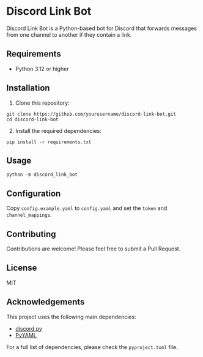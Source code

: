 # Discord Link Bot

Discord Link Bot is a Python-based bot for Discord that forwards messages from one channel to another if they contain a link.

## Requirements

- Python 3.12 or higher

## Installation

1. Clone this repository:
```
git clone https://github.com/yourusername/discord-link-bot.git
cd discord-link-bot
```

2. Install the required dependencies:
```
pip install -r requirements.txt
```

## Usage

`python -m discord_link_bot`

## Configuration
Copy `config.example.yaml` to `config.yaml` and set the `token` and `channel_mappings`.


## Contributing

Contributions are welcome! Please feel free to submit a Pull Request.

## License

MIT

## Acknowledgements

This project uses the following main dependencies:
- [discord.py](https://github.com/Rapptz/discord.py)
- [PyYAML](https://pyyaml.org/)

For a full list of dependencies, please check the `pyproject.toml` file.